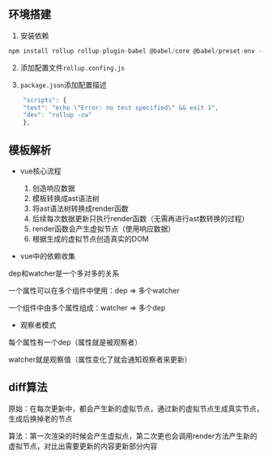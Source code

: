 ## 环境搭建

1. 安装依赖

```js
npm install rollup rollup-plugin-babel @babel/core @babel/preset-env --save-dev
```

2. 添加配置文件`rollup.confing.js`

3. `package.json`添加配置描述

```js
    "scripts": {
    "test": "echo \"Error: no test specified\" && exit 1",
    "dev": "rollup -cw"
    },
```

## 模板解析

* vue核心流程

    1. 创造响应数据
    2. 模板转换成ast语法树
    3. 将ast语法树转换成render函数
    4. 后续每次数据更新只执行render函数（无需再进行ast数转换的过程）
    5. render函数会产生虚拟节点（使用响应数据）
    6. 根据生成的虚拟节点创造真实的DOM

* vue中的依赖收集

dep和watcher是一个多对多的关系

一个属性可以在多个组件中使用：dep => 多个watcher

一个组件中由多个属性组成：watcher => 多个dep

* 观察者模式

每个属性有一个dep（属性就是被观察者）

watcher就是观察值（属性变化了就会通知观察者来更新）

## diff算法

原始：在每次更新中，都会产生新的虚拟节点，通过新的虚拟节点生成真实节点，生成后换掉老的节点

算法：第一次渲染的时候会产生虚拟点，第二次更也会调用render方法产生新的虚拟节点，对比出需要更新的内容更新部分内容